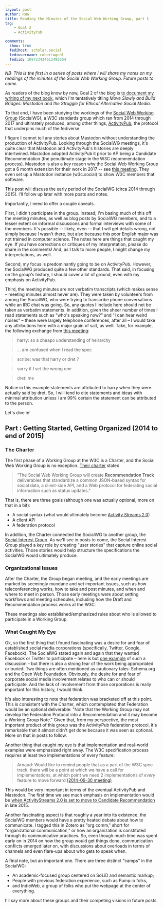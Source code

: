 ```yaml
---
layout: post
author: RWG
title: Reading the Minutes of the Social Web Working Group, part 1
tag:
    - Goal 2
    - ActivityPub

comments: 
  show: true
  fedihost: scholar.social
  fediusername: robertwgehl
  fediid: 109723434611493654
---
```


_NB: This is the first in a series of posts where I will share my notes on my readings of the minutes of the Social Web Working Group. Future posts to come._

As readers of the blog know by now, Goal 2 of the blog is [to document my writing of my next book](/2022/01/06/Goal2.html), which I'm tentatively titling _Move Slowly and Build Bridges: Mastodon and the Struggle for Ethical Alternative Social Media_.

To that end, I have been studying the workings of the [Social Web Working Group](https://www.w3.org/Social/WG) (SocialWG), a W3C standards group which ran from 2014 through 2017 and ultimately produced, among other things, [ActivityPub](https://www.w3.org/TR/activitypub/), the protocol that underpins much of the fediverse.

I figure I cannot tell any stories about Mastodon without understanding the production of ActivityPub. Looking through the SocialWG meetings, it's quite clear that Mastodon and ActivityPub's histories are deeply intertwined. Mastodon adopted ActivityPub it prior to AP being a Candidate Recommendation (the penultimate stage in the W3C recommendation process). Mastodon is also a key reason why the Social Web Working Group got a 6 month extension for their work in 2017 -- see [this meeting](https://www.w3.org/wiki/Socialwg/2017-06-27-minutes). They even set up a Mastodon instance (w3c.social) to show W3C members that software.

This post will discuss the early period of the SocialWG (circa 2014 through 2015). I'll follow up later with more posts and notes.

Importantly, I need to offer a couple caveats.

First, I didn't participate in the group. Instead, I'm basing much of this off the meeting minutes, as well as blog posts by SocialWG members, and to a lesser extent on informal discussions and formal interviews with some of the members. It's possible -- likely, even -- that I will get details wrong, not simply because I wasn't there, but also because this poor English major was not trained in computer science. The notes here are things that caught my eye. If you have corrections or critiques of my interpretation, please do share in the comments! And, as I talk to more people, I might change my interpretations, as well.

Second, my focus is predominantly going to be on ActivityPub. However, the SocialWG produced quite a few other standards. That said, in focusing on the group's history, I should cover a lot of ground, even with my emphasis on ActivityPub.

Third, the meeting minutes are not verbatim transcripts (which makes sense – meeting minutes almost never are). They were taken by volunteers from among the SocialWG, who were trying to transcribe phone conversations while an IRC chat was going. So, any quotes I include here should not be taken as verbatim statements. In addition, given the sheer number of times I read statements such as "who's speaking now?" and "I can hear weird noises" – these were largely telephone conferences, after all – I would take any attributions here with a major grain of salt, as well. Take, for example, the following exchange from [this meeting](https://www.w3.org/wiki/Socialwg/2015-02-17-minutes):
> harry: so a cheapo understanding of heirarchy

> ... am confused when I read the spec

> scribe: was that harry or dret ?

> sorry if I set the wrong one

> dret: me

Notice in this example statements are attributed to harry when they were actually said by dret. So, I will tend to cite statements and ideas with minimal attribution unless I am 99% certain the statement can be attributed to the person.

Let's dive in!

<!-- more -->

## Part : Getting Started, Getting Organized (2014 to end of 2015)

### The Charter

The first phase of a Working Group at the W3C is a Charter, and the Social Web Working Group is no exception. [Their charter](https://www.w3.org/2013/socialweb/social-wg-charter.html) stated

> “The Social Web Working Group will create **Recommendation Track** deliverables that standardize a common JSON-based syntax for social data, a client-side API, and a Web protocol for federating social information such as status updates.”

That is, there are three goals (although one was actually optional, more on that in a bit):

* A social syntax (what would ultimately become [Activity Streams 2.0](https://www.w3.org/TR/activitystreams-core/))
* A client API
* A federation protocol

In addition, the Charter connected the SocialWG to another group, the [Social Interest Group](https://www.w3.org/2013/socialweb/social-ig-charter.html). As we'll see in posts to come, the Social Interest Group played a key role by creating "user stories" that capture online social activities. Those stories would help structure the specifications the SocialWG would ultimately produce.

### Organizational Issues

After the Charter, the Group began meeting, and the early meetings are marked by seemingly mundane and yet important issues, such as how teleconferencing works, how to take and post minutes, and when and where to meet in person. Those early meetings were about setting workflows and meeting schedules, including how the Draft and Recommendation process works at the W3C.

These meetings also established/emphasized rules about who is allowed to participate in a Working Group.

### What Caught My Eye

Ok, so the first thing that I found fascinating was a desire for and fear of established social media corporations (specifically, Twitter, Google, Facebook). The SocialWG stated again and again that they wanted Facebook or Twitter to participate – here is but [one example](https://www.w3.org/wiki/Socialwg/2015-09-29-minutes) of such a discussion –  but there is also a strong fear of the work being appropriated or buried. Two things are often mentioned as cautionary tales: Schema.org and the Open Web Foundation. Obviously, the desire for and fear of corporate social media involvement relates to who can or should participate. And the lack of involvement from those corporations is really important for this history, I would think.

It's also interesting to note that federation was bracketed off at this point. This is consistent with the Charter, which contemplated that Federation would be an optional deliverable: "Note that the Working Group may not develop the Federation Protocol into a Recommendation and it may become a Working Group Note." Given that, from my perspective, the most important product of this group was the ActivityPub federation protocol, it's remarkable that it almost didn't get done because it was seen as optional. More on that in posts to follow.

Another thing that caught my eye is that implementation and real-world examples were emphasized right away. The W3C specification process requires at least two implementations of every feature:
> Arnaud: Would like to remind people that as a part of the W3C spec track, there will be a point at which we have a call for implementations, at which point we need 2 implementations of _every_ feature to move forward [(2014-09-30 meeting)](https://www.w3.org/wiki/Socialwg/2014-09-30-minutes)

This would be very important in terms of the eventual ActivityPub and Mastodon. The first time we see much emphasis on implementation would be [when ActivityStreams 2.0 is set to move to Candidate Recommendation](https://www.w3.org/wiki/Socialwg/2015-10-06-minutes) in late 2015.

Another fascinating aspect is that roughly a year into its existence, the SocialWG members would have a pretty heated debate about how to communicate. I tagged this in Zotero as "org comm," short for "organizational communication," or how an organization is constituted through its communicative practices. So, even though much time was spent early on in 2014 on how the group would get things done, communication conflicts emerged later on, with discussions about overloads in terms of channels and even flare-ups about who gets to speak when.

A final note, but an important one. There are three distinct "camps" in the SocialWG:
* An academic-focused group centered on SoLiD and semantic markup;
* People with previous federation experience, such as Pump.io folks,
* and IndieWeb, a group of folks who put the webpage at the center of everything.

I'll say more about these groups and their competing visions in future posts.
